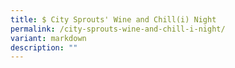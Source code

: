 ```yaml
---
title: $ City Sprouts' Wine and Chill(i) Night
permalink: /city-sprouts-wine-and-chill-i-night/
variant: markdown
description: ""
---
```

